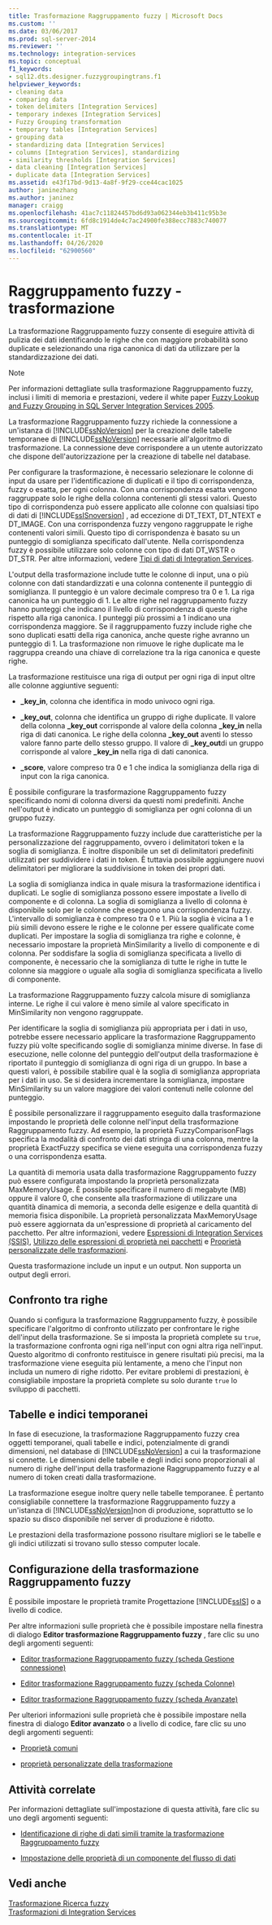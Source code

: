 ```yaml
---
title: Trasformazione Raggruppamento fuzzy | Microsoft Docs
ms.custom: ''
ms.date: 03/06/2017
ms.prod: sql-server-2014
ms.reviewer: ''
ms.technology: integration-services
ms.topic: conceptual
f1_keywords:
- sql12.dts.designer.fuzzygroupingtrans.f1
helpviewer_keywords:
- cleaning data
- comparing data
- token delimiters [Integration Services]
- temporary indexes [Integration Services]
- Fuzzy Grouping transformation
- temporary tables [Integration Services]
- grouping data
- standardizing data [Integration Services]
- columns [Integration Services], standardizing
- similarity thresholds [Integration Services]
- data cleaning [Integration Services]
- duplicate data [Integration Services]
ms.assetid: e43f17bd-9d13-4a8f-9f29-cce44cac1025
author: janinezhang
ms.author: janinez
manager: craigg
ms.openlocfilehash: 41ac7c11824457bd6d93a062344eb3b411c95b3e
ms.sourcegitcommit: 6fd8c1914de4c7ac24900fe388ecc7883c740077
ms.translationtype: MT
ms.contentlocale: it-IT
ms.lasthandoff: 04/26/2020
ms.locfileid: "62900560"
---
```

# <a name="fuzzy-grouping-transformation"></a>Raggruppamento fuzzy - trasformazione
  La trasformazione Raggruppamento fuzzy consente di eseguire attività di pulizia dei dati identificando le righe che con maggiore probabilità sono duplicate e selezionando una riga canonica di dati da utilizzare per la standardizzazione dei dati.  
  
> [!NOTE]  
>  Per informazioni dettagliate sulla trasformazione Raggruppamento fuzzy, inclusi i limiti di memoria e prestazioni, vedere il white paper [Fuzzy Lookup and Fuzzy Grouping in SQL Server Integration Services 2005](https://go.microsoft.com/fwlink/?LinkId=96604).  
  
 La trasformazione Raggruppamento fuzzy richiede la connessione a un'istanza di [!INCLUDE[ssNoVersion](../../../includes/ssnoversion-md.md)] per la creazione delle tabelle temporanee di [!INCLUDE[ssNoVersion](../../../includes/ssnoversion-md.md)] necessarie all'algoritmo di trasformazione. La connessione deve corrispondere a un utente autorizzato che dispone dell'autorizzazione per la creazione di tabelle nel database.  
  
 Per configurare la trasformazione, è necessario selezionare le colonne di input da usare per l'identificazione di duplicati e il tipo di corrispondenza, fuzzy o esatta, per ogni colonna. Con una corrispondenza esatta vengono raggruppate solo le righe della colonna contenenti gli stessi valori. Questo tipo di corrispondenza può essere applicato alle colonne con qualsiasi tipo di dati di [!INCLUDE[ssISnoversion](../../../includes/ssisnoversion-md.md)] , ad eccezione di DT_TEXT, DT_NTEXT e DT_IMAGE. Con una corrispondenza fuzzy vengono raggruppate le righe contenenti valori simili. Questo tipo di corrispondenza è basato su un punteggio di somiglianza specificato dall'utente. Nella corrispondenza fuzzy è possibile utilizzare solo colonne con tipo di dati DT_WSTR o DT_STR. Per altre informazioni, vedere [Tipi di dati di Integration Services](../integration-services-data-types.md).  
  
 L'output della trasformazione include tutte le colonne di input, una o più colonne con dati standardizzati e una colonna contenente il punteggio di somiglianza. Il punteggio è un valore decimale compreso tra 0 e 1. La riga canonica ha un punteggio di 1. Le altre righe nel raggruppamento fuzzy hanno punteggi che indicano il livello di corrispondenza di queste righe rispetto alla riga canonica. I punteggi più prossimi a 1 indicano una corrispondenza maggiore. Se il raggruppamento fuzzy include righe che sono duplicati esatti della riga canonica, anche queste righe avranno un punteggio di 1. La trasformazione non rimuove le righe duplicate ma le raggruppa creando una chiave di correlazione tra la riga canonica e queste righe.  
  
 La trasformazione restituisce una riga di output per ogni riga di input oltre alle colonne aggiuntive seguenti:  
  
-   **_key_in**, colonna che identifica in modo univoco ogni riga.  
  
-   **_key_out**, colonna che identifica un gruppo di righe duplicate. Il valore della colonna **_key_out** corrisponde al valore della colonna **_key_in** nella riga di dati canonica. Le righe della colonna **_key_out** aventi lo stesso valore fanno parte dello stesso gruppo. Il valore di **_key_out**di un gruppo corrisponde al valore **_key_in** nella riga di dati canonica.  
  
-   **_score**, valore compreso tra 0 e 1 che indica la somiglianza della riga di input con la riga canonica.  
  
 È possibile configurare la trasformazione Raggruppamento fuzzy specificando nomi di colonna diversi da questi nomi predefiniti. Anche nell'output è indicato un punteggio di somiglianza per ogni colonna di un gruppo fuzzy.  
  
 La trasformazione Raggruppamento fuzzy include due caratteristiche per la personalizzazione del raggruppamento, ovvero i delimitatori token e la soglia di somiglianza. È inoltre disponibile un set di delimitatori predefiniti utilizzati per suddividere i dati in token. È tuttavia possibile aggiungere nuovi delimitatori per migliorare la suddivisione in token dei propri dati.  
  
 La soglia di somiglianza indica in quale misura la trasformazione identifica i duplicati. Le soglie di somiglianza possono essere impostate a livello di componente e di colonna. La soglia di somiglianza a livello di colonna è disponibile solo per le colonne che eseguono una corrispondenza fuzzy. L'intervallo di somiglianza è compreso tra 0 e 1. Più la soglia è vicina a 1 e più simili devono essere le righe e le colonne per essere qualificate come duplicati. Per impostare la soglia di somiglianza tra righe e colonne, è necessario impostare la proprietà MinSimilarity a livello di componente e di colonna. Per soddisfare la soglia di somiglianza specificata a livello di componente, è necessario che la somiglianza di tutte le righe in tutte le colonne sia maggiore o uguale alla soglia di somiglianza specificata a livello di componente.  
  
 La trasformazione Raggruppamento fuzzy calcola misure di somiglianza interne. Le righe il cui valore è meno simile al valore specificato in MinSimilarity non vengono raggruppate.  
  
 Per identificare la soglia di somiglianza più appropriata per i dati in uso, potrebbe essere necessario applicare la trasformazione Raggruppamento fuzzy più volte specificando soglie di somiglianza minime diverse. In fase di esecuzione, nelle colonne del punteggio dell'output della trasformazione è riportato il punteggio di somiglianza di ogni riga di un gruppo. In base a questi valori, è possibile stabilire qual è la soglia di somiglianza appropriata per i dati in uso. Se si desidera incrementare la somiglianza, impostare MinSimilarity su un valore maggiore dei valori contenuti nelle colonne del punteggio.  
  
 È possibile personalizzare il raggruppamento eseguito dalla trasformazione impostando le proprietà delle colonne nell'input della trasformazione Raggruppamento fuzzy. Ad esempio, la proprietà FuzzyComparisonFlags specifica la modalità di confronto dei dati stringa di una colonna, mentre la proprietà ExactFuzzy specifica se viene eseguita una corrispondenza fuzzy o una corrispondenza esatta.  
  
 La quantità di memoria usata dalla trasformazione Raggruppamento fuzzy può essere configurata impostando la proprietà personalizzata MaxMemoryUsage. È possibile specificare il numero di megabyte (MB) oppure il valore 0, che consente alla trasformazione di utilizzare una quantità dinamica di memoria, a seconda delle esigenze e della quantità di memoria fisica disponibile. La proprietà personalizzata MaxMemoryUsage può essere aggiornata da un'espressione di proprietà al caricamento del pacchetto. Per altre informazioni, vedere [Espressioni di Integration Services &#40;SSIS&#41;](../../expressions/integration-services-ssis-expressions.md), [Utilizzo delle espressioni di proprietà nei pacchetti](../../expressions/use-property-expressions-in-packages.md) e [Proprietà personalizzate delle trasformazioni](transformation-custom-properties.md).  
  
 Questa trasformazione include un input e un output. Non supporta un output degli errori.  
  
## <a name="row-comparison"></a>Confronto tra righe  
 Quando si configura la trasformazione Raggruppamento fuzzy, è possibile specificare l'algoritmo di confronto utilizzato per confrontare le righe dell'input della trasformazione. Se si imposta la proprietà complete su `true`, la trasformazione confronta ogni riga nell'input con ogni altra riga nell'input. Questo algoritmo di confronto restituisce in genere risultati più precisi, ma la trasformazione viene eseguita più lentamente, a meno che l'input non includa un numero di righe ridotto. Per evitare problemi di prestazioni, è consigliabile impostare la proprietà complete su solo durante `true` lo sviluppo di pacchetti.  
  
## <a name="temporary-tables-and-indexes"></a>Tabelle e indici temporanei  
 In fase di esecuzione, la trasformazione Raggruppamento fuzzy crea oggetti temporanei, quali tabelle e indici, potenzialmente di grandi dimensioni, nel database di [!INCLUDE[ssNoVersion](../../../includes/ssnoversion-md.md)] a cui la trasformazione si connette. Le dimensioni delle tabelle e degli indici sono proporzionali al numero di righe dell'input della trasformazione Raggruppamento fuzzy e al numero di token creati dalla trasformazione.  
  
 La trasformazione esegue inoltre query nelle tabelle temporanee. È pertanto consigliabile connettere la trasformazione Raggruppamento fuzzy a un'istanza di [!INCLUDE[ssNoVersion](../../../includes/ssnoversion-md.md)]non di produzione, soprattutto se lo spazio su disco disponibile nel server di produzione è ridotto.  
  
 Le prestazioni della trasformazione possono risultare migliori se le tabelle e gli indici utilizzati si trovano sullo stesso computer locale.  
  
## <a name="configuration-of-the-fuzzy-grouping-transformation"></a>Configurazione della trasformazione Raggruppamento fuzzy  
 È possibile impostare le proprietà tramite Progettazione [!INCLUDE[ssIS](../../../includes/ssis-md.md)] o a livello di codice.  
  
 Per altre informazioni sulle proprietà che è possibile impostare nella finestra di dialogo **Editor trasformazione Raggruppamento fuzzy** , fare clic su uno degli argomenti seguenti:  
  
-   [Editor trasformazione Raggruppamento fuzzy &#40;scheda Gestione connessione&#41;](../../fuzzy-grouping-transformation-editor-connection-manager-tab.md)  
  
-   [Editor trasformazione Raggruppamento fuzzy &#40;scheda Colonne&#41;](../../fuzzy-grouping-transformation-editor-columns-tab.md)  
  
-   [Editor trasformazione Raggruppamento fuzzy &#40;scheda Avanzate&#41;](../../fuzzy-grouping-transformation-editor-advanced-tab.md)  
  
 Per ulteriori informazioni sulle proprietà che è possibile impostare nella finestra di dialogo **Editor avanzato** o a livello di codice, fare clic su uno degli argomenti seguenti:  
  
-   [Proprietà comuni](../../common-properties.md)  
  
-   [proprietà personalizzate della trasformazione](transformation-custom-properties.md)  
  
## <a name="related-tasks"></a>Attività correlate  
 Per informazioni dettagliate sull'impostazione di questa attività, fare clic su uno degli argomenti seguenti:  
  
-   [Identificazione di righe di dati simili tramite la trasformazione Raggruppamento fuzzy](fuzzy-grouping-transformation.md)  
  
-   [Impostazione delle proprietà di un componente del flusso di dati](../set-the-properties-of-a-data-flow-component.md)  
  
## <a name="see-also"></a>Vedi anche  
 [Trasformazione Ricerca fuzzy](lookup-transformation.md)   
 [Trasformazioni di Integration Services](integration-services-transformations.md)  
  
  
